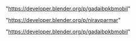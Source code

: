 "https://developer.blender.org/p/gadaibpkbmobil"

 
"https://developer.blender.org/p/niravparmar"


"https://developer.blender.org/p/gadaibpkbmobil"


 
